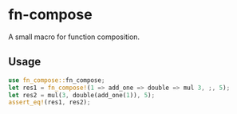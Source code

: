 # fn-compose

A small macro for function composition.

## Usage

```rust
use fn_compose::fn_compose;
let res1 = fn_compose!(1 => add_one => double => mul 3, ;, 5);
let res2 = mul(3, double(add_one(1)), 5);
assert_eq!(res1, res2);
```
